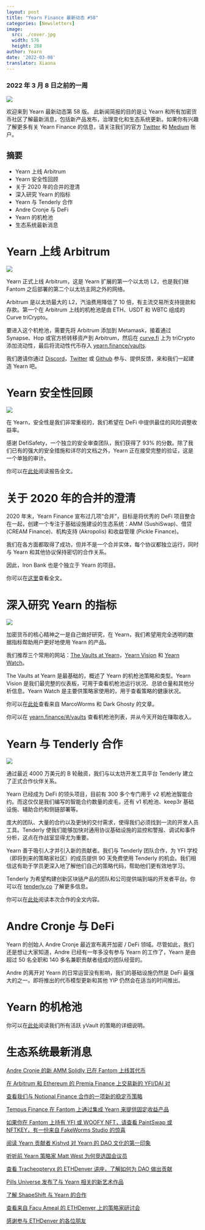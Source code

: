 ```yaml
---
layout: post
title: "Yearn Finance 最新动态 #58"
categories: [Newsletters]
image:
  src: ./cover.jpg
  width: 576
  height: 288
author: Yearn
date: '2022-03-08'
translator: Xiaona
---
```


### 2022 年 3 月 8 日之前的一周

![](./image1.jpg?w=1456&h=733)

欢迎来到 Yearn 最新动态第 58 版。 此新闻简报的目的是让 Yearn 和所有加密货币社区了解最新消息，包括新产品发布，治理变化和生态系统更新。如果你有兴趣了解更多有关 Yearn Finance 的信息，请关注我们的官方 [Twitter](https://twitter.com/iearnfinance) 和 [Medium](https://medium.com/iearn) 账户。

## 摘要

- Yearn 上线 Arbitrum
- Yearn 安全性回顾
- 关于 2020 年的合并的澄清
- 深入研究 Yearn 的指标
- Yearn 与 Tenderly 合作
- Andre Cronje 与 DeFi
- Yearn 的机枪池 
- 生态系统最新消息

# Yearn 上线 Arbitrum

![](./image2.jpg?w=1000&h=1000)

Yearn 正式上线 Arbitrum，这是 Yearn 扩展的第一个以太坊 L2，也是我们继 Fantom 之后部署的第二个以太坊主网之外的网络。

Arbitrum 是以太坊最大的 L2，汽油费用降低了 10 倍，有主流交易所支持提款和存款。第一个在 Arbitrum 上线的机枪池是由 ETH、USDT 和 WBTC 组成的 Curve triCrypto。

要进入这个机枪池，需要先将 Arbitrum 添加到 Metamask，接着通过 Synapse、Hop 或官方桥转移资产到 Arbitrum，然后在 [curve.fi](https://arbitrum.curve.fi/) 上为 triCrypto 添加流动性，最后将流动性代币存入 [yearn.finance/vaults](http://yearn.finance/vaults).

我们邀请你通过 [Discord](https://discord.gg/8rF374XkXy)，[Twitter](http://twitter.com/iearnfinance) 或 [Github](http://github.com/yearn) 参与、提供反馈，来和我们一起建造 Yearn 吧。

# Yearn 安全性回顾

![](./image3.jpg?w=1000&h=563)

在 Yearn，安全性是我们非常重视的，我们希望在 DeFi 中提供最佳的风险调整收益率。 

感谢 DefiSafety，一个独立的安全审查团队，我们获得了 93% 的分数。除了我们已有的强大的安全措施和详尽的文档之外，Yearn 正在接受完整的验证，这是一个单独的审计。

你可以在[此处](https://www.defisafety.com/pqrs/354)阅读报告全文。

# 关于 2020 年的合并的澄清

2020 年末，Yearn Finance 宣布过几项“合并”，目标是将优秀的 DeFi 项目整合在一起，创建一个专注于基础设施建设的生态系统：AMM (SushiSwap)、借贷 (CREAM Finance)、机构支持 (Akropolis) 和收益管理 (Pickle Finance)。

我们在各方面都取得了成功，但并不是一个合并实体，每个协议都独立运行，同时与 Yearn 和其他协议保持密切的合作关系。

因此，Iron Bank 也是个独立于 Yearn 的项目。

你可以在[这里](https://medium.com/iearn/clarifying-2020-mergers-an-independent-iron-bank-a6f8f3f4c25e)查看全文。 

# 深入研究 Yearn 的指标

![](./image4.jpg?w=1400&h=625)

加密货币的核心精神之一是自己做好研究，在 Yearn，我们希望用完全透明的数据指标帮助用户更好地使用 Yearn 的产品。

我们推荐三个常用的网站：[The Vaults at Yearn](https://vaults.yearn.finance/)，[Yearn Vision](https://yearn.vision/) 和 [Yearn Watch](https://yearn.watch/)。

The Vaults at Yearn 是最基础的，概述了 Yearn 的机枪池策略和类型。Yearn Vision 是我们最完整的仪表板，可用于查看机枪池运行状况、总锁仓量和其他分析信息。Yearn Watch 是主要供策略家使用的，用于查看策略的健康状况。

你可以在[此处](https://medium.com/iearn/diving-into-yearn-metrics-8c3fb0520927)查看来自 MarcoWorms 和 Dark Ghosty 的文章。

你可以在 [yearn.finance/#/vaults](https://yearn.finance/#/vaults) 查看机枪池列表，并从今天开始在赚取收入。

# Yearn 与 Tenderly 合作

![](./image5.jpg?w=1400&h=670)

通过最近 4000 万美元的 B 轮融资，我们与以太坊开发工具平台 Tenderly 建立了正式合作伙伴关系。

Yearn 已经成为 DeFi 的领头项目，目前有 300 多个专门用于 v2 机枪池智能合约。而这仅仅是我们编写的智能合约数量的皮毛，还有 v1 机枪池、keep3r 基础设施、辅助合约和侧链部署等。

庞大的团队、大量的合约以及更快的交付需求，使得我们必须找到一流的开发人员工具。Tenderly 使我们能够加快对通用协议基础设施的监控和警报、调试和事件分析，这点在作战室显得尤为重要。

Yearn 善于吸引人才并引入新的贡献者。我们与 Tenderly 团队合作，为 YFI 学校（即将到来的策略家社区）的成员提供 90 天免费使用 Tenderly 的机会。我们相信这有助于学员更深入地了解他们自己的策略代码，帮助他们更有效地学习。

Tenderly 为希望构建创新区块链产品的团队和公司提供端到端的开发者平台。你可以在 [tenderly.co](https://tenderly.co/) 了解更多信息。

你可以在[此处](https://medium.com/iearn/yearn-finance-partners-with-tenderly-to-supercharge-development-debugging-incident-analysis-6489260298a5)阅读本次合作的全文内容。

# Andre Cronje 与 DeFi

Yearn 的创始人 Andre Cronje 最近宣布离开加密 / DeFi 领域。尽管如此，我们还是想让大家知道，Andre 已经有一年多没有参与 Yearn 的工作了，Yearn 是由超过 50 名全职和 140 多名兼职贡献者组成的团队经营的。

Andre 的离开对 Yearn 的日常运营没有影响，我们的基础设施仍然是 DeFi 最强大的之一。即将推出的代币模型更新和其他 YIP 仍然会在适当的时间推出。

# Yearn 的机枪池 

你可以在[此处](https://medium.com/yearn-state-of-the-vaults/the-vaults-at-yearn-9237905ffed3)阅读我们所有活跃 yVault 的策略的详细说明。


# 生态系统最新消息

[Andre Cronje 的新 AMM Solidly 已在 Fantom 上线其代币](https://solidly.exchange/)

[在 Arbitrum 和 Ethereum 的 Premia Finance 上交易新的 YFI/DAI 对](https://twitter.com/PremiaFinance/status/1497313221123837959)

[查看我们与 Notional Finance 合作的一项新的稳定币策略](https://twitter.com/teddywoodward/status/1497229571799801865)

[Tempus Finance 在 Fantom 上通过集成 Yearn 来提供固定收益产品](https://twitter.com/TempusFinance/status/1495747382285377538)

[如果你在 Fantom 上持有 YFI 或 WOOFY NFT，请查看 PaintSwap 或 NFTKEY，有一份来自 FakeWorms Studio 的惊喜](https://twitter.com/MarcoWorms/status/1497601119220076544)

[阅读 Yearn 贡献者 Kishvd 对 Yearn 的 DAO 文化的第一印象](https://kishvd.medium.com/my-first-impressions-of-being-a-contributor-at-yearn-e154743b9cd5)

[听听前 Yearn 策略家 Matt West 为何竞选国会议员](https://twitter.com/DeFi_Dad/status/1496568281070776321?s=20&t=FA6P4ib_P1NZz_lmoXxvSw)

[查看 Tracheopteryx 的 ETHDenver 讲座，了解如何为 DAO 做出贡献](https://youtu.be/anDAtWrhDnE)

[Pills Universe 发布了与 Yearn 相关的新艺术作品](https://twitter.com/pillsuniverse/status/1494343761022918658)

[了解 ShapeShift 与 Yearn 的合作](https://medium.com/@ShapeShift.com/what-is-yearn-shapeshifts-partnership-with-yearn-finance-a94985af1b09)

[查看来自 Facu Ameal 的 ETHDenver 上的策略家研讨会](https://www.youtube.com/watch?v=6og7NV7lzUk&feature=youtu.be)

[感谢参与 ETHDenver 的各位朋友](https://twitter.com/iearnfinance/status/1496568330546782208?s=20&t=FA6P4ib_P1NZz_lmoXxvSw)
